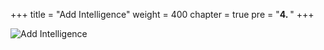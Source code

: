 +++
title = "Add Intelligence"
weight = 400
chapter = true
pre = "<b>4. </b>"
+++

![Add Intelligence](/slides/add-intelligence.png)
